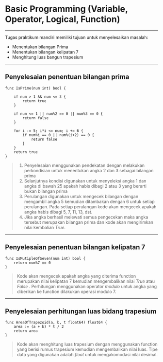 # Basic Programming (Variable, Operator, Logical, Function)

---

Tugas praktikum mandiri memiliki tujuan untuk menyelesaikan masalah:

- Menentukan bilangan Prima
- Menentukan bilangan kelipatan 7
- Menghitung luas bangun trapesium

---

## Penyelesaian penentuan bilangan prima

    func IsPrime(num int) bool {

        if num > 1 && num <= 3 {
            return true
        }

        if num <= 1 || num%2 == 0 || num%3 == 0 {
            return false
        }

        for i := 5; i*i <= num; i += 6 {
            if num%i == 0 || num%(i+2) == 0 {
                return false
            }
        }
        return true
    }

> 1. Penyelesaian menggunakan pendekatan dengan melakukan perkondisian untuk menentukan angka 2 dan 3 sebagai bilangan prima
> 2. Selanjutnya kondisi digunakan untuk menyeleksi angka 1 dan angka di bawah 25 apakah habis dibagi 2 atau 3 yang berarti bukan bilangan prima
> 3. Perulangan digunakan untuk mengecek bilangan dengan mengambil angka 5 kemudian ditambakan dengan 6 untuk setiap perulangan. Pada setiap perulangan kode akan mengecek apakah angka habis dibagi 5, 7, 11, 13, dst.
> 4. Jika angka berhasil melewati semua pengecekan maka angka tersebut merupakan bilangan prima dan kode akan mengirimkan nilai kembalian _True_.

---

## Penyelesaian penentuan bilangan kelipatan 7

    func IsMutipleOfSeven(num int) bool {
        return num%7 == 0
    }

> Kode akan mengecek apakah angka yang diterima function merupakan nilai kelipatan 7 kemudian mengembalikan nilai _True_ atau _False_ . Perhitungan menggunakan operator _modulo_ untuk angka yang diberikan ke function dilakukan operasi modulo 7.

---

## Penyelesaian perhitungan luas bidang trapesium

    func AreaOfTrapezoid(a, b, t float64) float64 {
        area := (a + b) * t / 2
        return area
    }

> Kode akan menghitung luas trapesium dengan menggunakan function yang berisi rumus trapesium kemudian mengembalikan nilai luas. Tipe data yang digunakan adalah _float_ untuk mengakomodasi nilai desimal.
